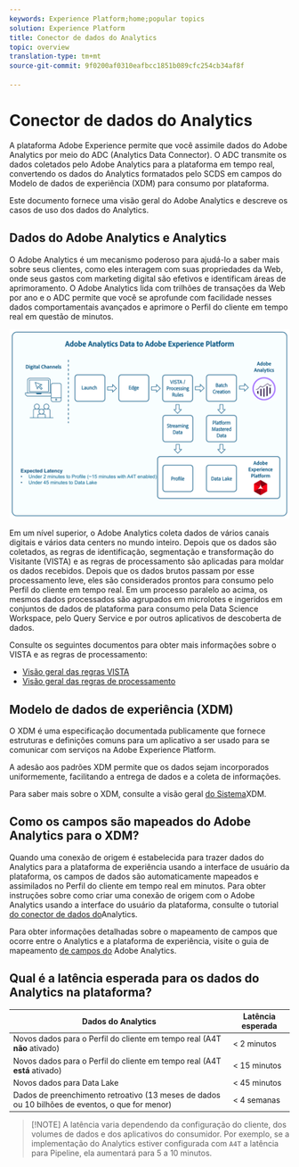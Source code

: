 ```yaml
---
keywords: Experience Platform;home;popular topics
solution: Experience Platform
title: Conector de dados do Analytics
topic: overview
translation-type: tm+mt
source-git-commit: 9f0200af0310eafbcc1851b089cfc254cb34af8f

---
```



# Conector de dados do Analytics

A plataforma Adobe Experience permite que você assimile dados do Adobe Analytics por meio do ADC (Analytics Data Connector). O ADC transmite os dados coletados pelo Adobe Analytics para a plataforma em tempo real, convertendo os dados do Analytics formatados pelo SCDS em campos do Modelo de dados de experiência (XDM) para consumo por plataforma.

Este documento fornece uma visão geral do Adobe Analytics e descreve os casos de uso dos dados do Analytics.

## Dados do Adobe Analytics e Analytics

O Adobe Analytics é um mecanismo poderoso para ajudá-lo a saber mais sobre seus clientes, como eles interagem com suas propriedades da Web, onde seus gastos com marketing digital são efetivos e identificam áreas de aprimoramento. O Adobe Analytics lida com trilhões de transações da Web por ano e o ADC permite que você se aprofunde com facilidade nesses dados comportamentais avançados e aprimore o Perfil do cliente em tempo real em questão de minutos.

![](./images/analytics-data-experience-platform.png)

Em um nível superior, o Adobe Analytics coleta dados de vários canais digitais e vários data centers no mundo inteiro. Depois que os dados são coletados, as regras de identificação, segmentação e transformação do Visitante (VISTA) e as regras de processamento são aplicadas para moldar os dados recebidos. Depois que os dados brutos passam por esse processamento leve, eles são considerados prontos para consumo pelo Perfil do cliente em tempo real. Em um processo paralelo ao acima, os mesmos dados processados são agrupados em microlotes e ingeridos em conjuntos de dados de plataforma para consumo pela Data Science Workspace, pelo Query Service e por outros aplicativos de descoberta de dados.

Consulte os seguintes documentos para obter mais informações sobre o VISTA e as regras de processamento:
* [Visão geral das regras VISTA](https://marketing.adobe.com/resources/help/pt-BR/reference/VISTA.html)
* [Visão geral das regras de processamento](https://docs.adobe.com/content/help/pt-BR/analytics/admin/admin-tools/processing-rules/processing-rules.html)

## Modelo de dados de experiência (XDM)

O XDM é uma especificação documentada publicamente que fornece estruturas e definições comuns para um aplicativo a ser usado para se comunicar com serviços na Adobe Experience Platform.

A adesão aos padrões XDM permite que os dados sejam incorporados uniformemente, facilitando a entrega de dados e a coleta de informações.

Para saber mais sobre o XDM, consulte a visão geral [do Sistema](../../../xdm/home.md)XDM.

## Como os campos são mapeados do Adobe Analytics para o XDM?

Quando uma conexão de origem é estabelecida para trazer dados do Analytics para a plataforma de experiência usando a interface de usuário da plataforma, os campos de dados são automaticamente mapeados e assimilados no Perfil do cliente em tempo real em minutos. Para obter instruções sobre como criar uma conexão de origem com o Adobe Analytics usando a interface do usuário da plataforma, consulte o tutorial [do conector de dados do](https://www.adobe.io/apis/experienceplatform/home/tutorials/sources-ui-tutorials.html#!api-specification/markdown/narrative/tutorials/sources_tutorial/ui/adobe-applications/adobe-analytics-ui-tutorial.md)Analytics.

Para obter informações detalhadas sobre o mapeamento de campos que ocorre entre o Analytics e a plataforma de experiência, visite o guia de mapeamento [de campos do](./analytics-mapping.md) Adobe Analytics.

## Qual é a latência esperada para os dados do Analytics na plataforma?

| Dados do Analytics | Latência esperada |
| -------------- | ---------------- |
| Novos dados para o Perfil do cliente em tempo real (A4T **não** ativado) | &lt; 2 minutos |
| Novos dados para o Perfil do cliente em tempo real (A4T **está** ativado) | &lt; 15 minutos |
| Novos dados para Data Lake | &lt; 45 minutos |
| Dados de preenchimento retroativo (13 meses de dados ou 10 bilhões de eventos, o que for menor) | &lt; 4 semanas |

>[!NOTE] A latência varia dependendo da configuração do cliente, dos volumes de dados e dos aplicativos do consumidor. Por exemplo, se a implementação do Analytics estiver configurada com `A4T` a latência para Pipeline, ela aumentará para 5 a 10 minutos.